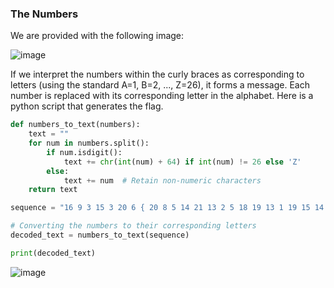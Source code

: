 ### The Numbers
We are provided with the following image: 



![image](https://github.com/KarsCode/Cryptonite_PicoCTFTask/assets/117924364/464a3b73-35aa-4c34-bdfd-a299d9b32cd3)

If we interpret the numbers within the curly braces as corresponding to letters (using the standard A=1, B=2, ..., Z=26), it forms a message. Each number is replaced with its corresponding letter in the alphabet. Here is a python script that generates the flag. 

```python
def numbers_to_text(numbers):
    text = ""
    for num in numbers.split():
        if num.isdigit():
            text += chr(int(num) + 64) if int(num) != 26 else 'Z'
        else:
            text += num  # Retain non-numeric characters
    return text

sequence = "16 9 3 15 3 20 6 { 20 8 5 14 21 13 2 5 18 19 13 1 19 15 14 }"

# Converting the numbers to their corresponding letters
decoded_text = numbers_to_text(sequence)

print(decoded_text)
```

![image](https://github.com/KarsCode/Cryptonite_PicoCTFTask/assets/117924364/050d7261-b749-47bd-8ff8-32e2badb7e38)
